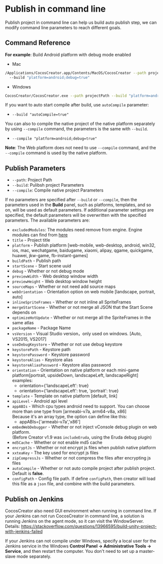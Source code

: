 # Publish in command line

Publish project in command line can help us build auto publish step, we can modify command line parameters to reach different goals.

## Command Reference

**For example**: Build Android platform with debug mode enabled

- Mac

```bash
/Applications/CocosCreator.app/Contents/MacOS/CocosCreator --path projectPath
  --build "platform=android;debug=true"
```

- Windows

```bash
CocosCreator/CocosCreator.exe --path projectPath --build "platform=android;debug=true"
```

If you want to auto start compile after build, use `autoCompile` parameter:

- `--build "autoCompile=true"`

You can also to compile the native project of the native platform separately by using `--compile` command, the parameters is the same with `--build`.

- `--compile "platform=android;debug=true"`

**Note**: The Web platform does not need to use `--compile` command, and the `--compile` command is used by the native platform.

## Publish Parameters

 - `--path`: Project Path
 - `--build`: Pulibsh project Parameters
 - `--compile`: Compile native project Parameters

If no parameters are specified after `--build` or `--compile`, then the parameters used in the **Build** panel, such as platforms, templates, and so on, will be used as default parameters. If additional parameter settings are specified, the default parameters will be overwritten with the specified parameters. The available parameters are:

- `excludedModules`: The modules need remove from engine. Engine modules can find from [here](https://github.com/cocos-creator/engine/blob/master/modules.json)
- `title` - Project title
- `platform` - Publish platform [web-mobile, web-desktop, android, win32, ios, mac, wechatgame, baidugame, xiaomi, alipay, qgame, quickgame, huawei, jkw-game, fb-instant-games]
- `buildPath` - Publish path
- `startScene` - Start scene uuid
- `debug` - Whether or not debug mode
- `previewWidth` - Web desktop window width
- `previewHeight` - Web desktop window height
- `sourceMaps` - Whether or not need add source maps
- `webOrientation` - Orientation option on web mobile [landscape, portrait, auto]
- `inlineSpriteFrames` - Whether or not inline all SpriteFrames
- `mergeStartScene` - Whether or not merge all JSON that the Start Scene depends on
- `optimizeHotUpdate` - Whether or not merge all the SpriteFrames in the same atlas
- `packageName` - Package Name
- `vsVersion` - Visual Studio version，only used on windows. [Auto, VS2015, VS2017]
- `useDebugKeystore` - Whether or not use debug keystore
- `keystorePath` - Keystore path
- `keystorePassword` - Keystore password
- `keystoreAlias` - Keystore alias
- `keystoreAliasPassword` - Keystore alias password
- `orientation` - Orientation on native platform or each mini-game platform[portrait, upsideDown, landscapeLeft, landscapeRight]
    examples:
  - orientation={'landscapeLeft': true}
  - orientation={'landscapeLeft': true, 'portrait': true}
- `template` - Template on native platform [default, link]
- `apiLevel` - Android api level
- `appABIs` - Which cpu types android need to support. You can choose more than one type from [armeabi-v7a, arm64-v8a, x86]<br>
  Because it's an array type, the option can define like this:
  - appABIs=['armeabi-v7a','x86']
- `embedWebDebugger` - Whether or not inject vConsole debug plugin on web platform. <br>
 (Before Creator v1.9 was `includeEruda`, using the Eruda debug plugin)
- `md5Cache` - Whether or not enable md5 cache
- `encryptJs` - Whether or not encrypt js files when publish native platform
- `xxteaKey` - The key used for encrypt js files
- `zipCompressJs` - Whether or not compress the files after encrypting js files
- `autoCompile` - Whether or not auto compile project after publish project. Default is **false**.
- `configPath` - Config file path. If define `configPath`, then creator will load this file as a `json` file, and combine with the build parameters.

## Publish on Jenkins

CocosCreator also need GUI environment when running in command line. If your Jenkins can not run CocosCreator in command line, a solution is running Jenkins on the agent mode, so it can visit the WindowServer. Details: <https://stackoverflow.com/questions/13966595/build-unity-project-with-jenkins-failed>

If your Jenkins can not compile under Windows, specify a local user for the Jenkins service in the Windows **Control Panel -> Administrative Tools -> Service**, and then restart the computer. You don't need to set up a master-slave mode separately.